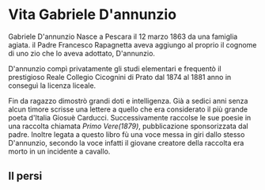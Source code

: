 # Vita Gabriele D'annunzio

Gabriele D'annunzio Nasce a Pescara il 12 marzo 1863 da una famiglia agiata.
il Padre Francesco Rapagnetta aveva aggiungo al proprio il cognome di uno zio che lo aveva adottato, D'annunzio.

D'annunzio compì privatamente gli studi elementari e frequentò il prestigioso Reale Collegio Cicognini di Prato dal 1874 al 1881 anno in conseguì la licenza liceale.

Fin da ragazzo dimostrò grandi doti e intelligenza.
Già a sedici anni senza alcun timore scrisse una lettere a quello che era considerato il più grande poeta d'Italia Giosuè Carducci.
Successivamente raccolse le sue poesie in una raccolta chiamata *Primo Vere(1879)*, pubblicazione sponsorizzata dal padre.
Inoltre legata a questo libro fù una voce messa in giri dallo stesso D'annunzio, secondo la voce infatti il giovane creatore della raccolta era morto in un incidente a cavallo.

## Il persi
<!--stackedit_data:
eyJoaXN0b3J5IjpbMTU3NzEzNDQwMiwtNDEyNDg3MTcyLDEyMD
g3NTU2NzMsLTEzNzIzOTY2NzUsLTUxNzE0Nzc5LC0xODMzMjk3
Nzg2LC0yMDg4NzQ2NjEyXX0=
-->